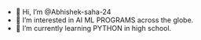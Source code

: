 - 👋 Hi, I’m @Abhishek-saha-24
- 👀 I’m interested in AI ML PROGRAMS across the globe.
- 🌱 I’m currently learning PYTHON in high school.
<!--- 💞️ I’m looking to collaborate on ...
- 📫 How to reach me
--->
<!---
Abhishek-saha-24/Abhishek-saha-24 is a ✨ special ✨ repository because its `README.md` (this file) appears on your GitHub profile.
You can click the Preview link to take a look at your changes.
--->
